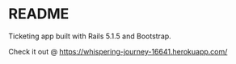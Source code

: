 # README

Ticketing app built with Rails 5.1.5 and Bootstrap. 

Check it out @ https://whispering-journey-16641.herokuapp.com/
